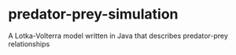 # predator-prey-simulation
A Lotka-Volterra model written in Java that describes predator-prey relationships
